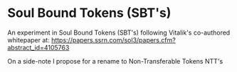 # Soul Bound Tokens (SBT's)

An experiment in Soul Bound Tokens (SBT's) following Vitalik's co-authored whitepaper at:
https://papers.ssrn.com/sol3/papers.cfm?abstract_id=4105763

On a side-note I propose for a rename to Non-Transferable Tokens NTT's


